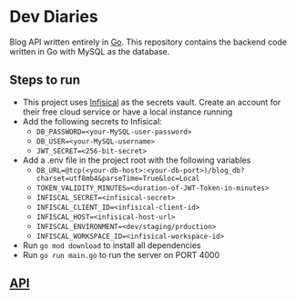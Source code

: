 # Dev Diaries
Blog API written entirely in [Go](https://go.dev/). This repository contains the backend code written in Go with MySQL as the database.

## Steps to run
- This project uses [Infisical](https://infisical.com/) as the secrets vault. Create an account for their free cloud service or have a local instance running
- Add the following secrets to Infisical:
    - `DB_PASSWORD=<your-MySQL-user-password>`
    - `DB_USER=<your-MySQL-username>`
    - `JWT_SECRET=<256-bit-secret>`
- Add a .env file in the project root with the following variables
    - `DB_URL=@tcp(<your-db-host>:<your-db-port>)/blog_db?charset=utf8mb4&parseTime=True&loc=Local`
    - `TOKEN_VALIDITY_MINUTES=<duration-of-JWT-Token-in-minutes>`
    - `INFISCAL_SECRET=<infisical-secret>`
    - `INFISCAL_CLIENT_ID=<infisical-client-id>`
    - `INFISCAL_HOST=<infisical-host-url>`
    - `INFISCAL_ENVIRONMENT=<dev/staging/prduction>`
    - `INFISCAL_WORKSPACE_ID=<infisical-workspace-id>`
- Run `go mod download` to install all dependencies
- Run `go run main.go` to run the server on PORT 4000

## [API](https://app.swaggerhub.com/apis/vineet192/DevDiaries/1.0.0)